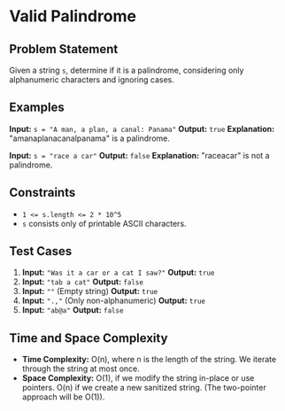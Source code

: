# Valid Palindrome

## Problem Statement

Given a string `s`, determine if it is a palindrome, considering only alphanumeric characters and ignoring cases.

## Examples

**Input:** `s = "A man, a plan, a canal: Panama"`
**Output:** `true`
**Explanation:** "amanaplanacanalpanama" is a palindrome.

**Input:** `s = "race a car"`
**Output:** `false`
**Explanation:** "raceacar" is not a palindrome.

## Constraints

-   `1 <= s.length <= 2 * 10^5`
-   `s` consists only of printable ASCII characters.

## Test Cases

1.  **Input:** `"Was it a car or a cat I saw?"`
    **Output:** `true`
2.  **Input:** `"tab a cat"`
    **Output:** `false`
3.  **Input:** `""` (Empty string)
    **Output:** `true`
4.  **Input:** `".,"` (Only non-alphanumeric)
    **Output:** `true`
5.  **Input:** `"ab@a"`
    **Output:** `false`

## Time and Space Complexity

-   **Time Complexity:** O(n), where n is the length of the string. We iterate through the string at most once.
-   **Space Complexity:** O(1), if we modify the string in-place or use pointers. O(n) if we create a new sanitized string. (The two-pointer approach will be O(1)).